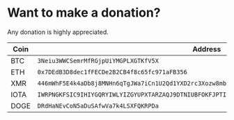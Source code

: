 # Want to make a donation?

Any donation is highly appreciated. 


| Coin    | Address                                                                          |
| ------- | -------------------------------------------------------------------------------- |
| BTC | `3Neiu3WWCSemrMfRGjpUiYMGPLXGTKfV5X` |
| ETH | `0x7DEdB3D8dec1fFECDe2B2CB4f8c65fc971aFB356` |
| XMR | `446mWhF5E4k4aDb8j8MNHn6qTgJWa7iCn1U2Qd1YXD2rc3Xozw8mbdFEQEVsSwGGbETFRoNVKfTQxRfroXyEHbpSKHxJLvH` |
| IOTA | `IWRPNGKFSIC9IHIYGQRYIWLYIZGYUPXTARZAQJ9DTNIUBFOKFJPTINRQJE9HHPTSPKOQNSRNYWVQSRHQDEGUQDKOAC` |
| DOGE | `DRdHaNEvCoN5aDuSAfwVa7k4LSXFQKRPDa` |
